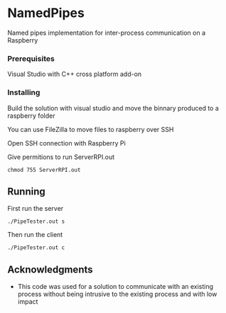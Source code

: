 # NamedPipes
Named pipes implementation for inter-process communication on a Raspberry

### Prerequisites

Visual Studio with C++ cross platform add-on

### Installing

Build the solution with visual studio and move the binnary produced to a raspberry folder

You can use FileZilla to move files to raspberry over SSH

Open SSH connection with Raspberry Pi

Give permitions to run ServerRPI.out

```
chmod 755 ServerRPI.out
```

## Running

First run the server

```
./PipeTester.out s
```

Then run the client

```
./PipeTester.out c
```

## Acknowledgments

* This code was used for a solution to communicate with an existing process without being intrusive to the existing process and with low impact

